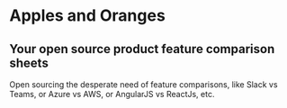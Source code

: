 # Apples and Oranges
## Your open source product feature comparison sheets

Open sourcing the desperate need of feature comparisons, like Slack vs Teams, or Azure vs AWS, or AngularJS vs ReactJs, etc. 
